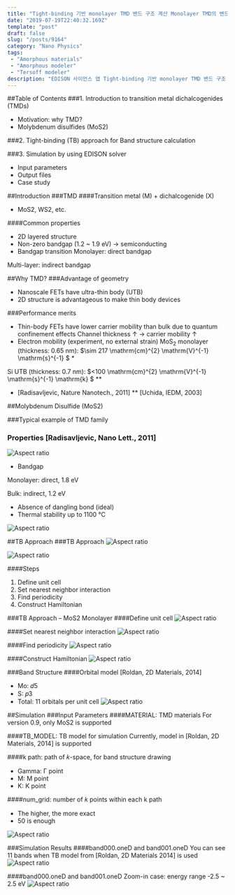 ```yaml
---
title: "Tight-binding 기반 monolayer TMD 밴드 구조 계산 Monolayer TMD의 밴드 구조를 tight-binding 방법으로 계산/확인"
date: "2019-07-19T22:40:32.169Z"
template: "post"
draft: false
slug: "/posts/9164"
category: "Nano Physics"
tags: 
 - "Amorphous materials"
 - "Amorphous modeler"
 - "Tersoff modeler"
description: "EDISON 사이언스 앱 Tight-binding 기반 monolayer TMD 밴드 구조 계산 Monolayer TMD의 밴드 구조를 tight-binding 방법으로 계산 및 확인"
---
```


##Table of Contents
###1. Introduction to transition metal dichalcogenides (TMDs) 
- Motivation: why TMD?
- Molybdenum disulfides (MoS2)

###2. Tight-binding (TB) approach for Band structure calculation

###3. Simulation by using EDISON solver 
- Input parameters
- Output files
- Case study


##Introduction
###TMD
####Transition metal (M) + dichalcogenide (X) 
- MoS2, WS2, etc.

####Common properties
- 2D layered structure
- Non-zero bandgap (1.2 ~ 1.9 eV) $\rightarrow$ semiconducting
- Bandgap transition
Monolayer: direct bandgap 

Multi-layer: indirect bandgap


##Why TMD?
###Advantage of geometry
- Nanoscale FETs have ultra-thin body (UTB)
- 2D structure is advantageous to make thin body devices

###Performance merits
- Thin-body FETs have lower carrier mobility than bulk due to quantum confinement effects
Channel thickness ↑ $\rightarrow$ carrier mobility ↑
- Electron mobility (experiment, no external strain)
$\mathrm{MoS}_{2}$ monolayer (thickness: 0.65 nm):  $\sim 217 \mathrm{cm}^{2} \mathrm{V}^{-1} \mathrm{s}^{-1} $ *

Si UTB (thickness: 0.7 nm): $<100 \mathrm{cm}^{2} \mathrm{V}^{-1} \mathrm{s}^{-1} \mathrm{k} $ **

* [Radisavljevic, Nature Nanotech., 2011] ** [Uchida, IEDM, 2003]


##Molybdenum Disulfide (MoS2)

###Typical example of TMD family 

### Properties [Radisavljevic, Nano Lett., 2011]
![Aspect ratio](/media/POST/9164/0.jpg)

- Bandgap

Monolayer: direct, 1.8 eV 

Bulk: indirect, 1.2 eV

- Absence of dangling bond (ideal) 
- Thermal stability up to 1100 °C

![Aspect ratio](/media/POST/9163/1.jpg)

##TB Approach
###TB Approach
![Aspect ratio](/media/POST/9163/2.jpg)

![Aspect ratio](/media/POST/9163/3.jpg)


####Steps
1. Define unit cell
2. Set nearest neighbor interaction
3. Find periodicity
4. Construct Hamiltonian


###TB Approach – MoS2 Monolayer
####Define unit cell
![Aspect ratio](/media/POST/9163/4.jpg)

####Set nearest neighbor interaction
![Aspect ratio](/media/POST/9163/5.jpg)

####Find periodicity
![Aspect ratio](/media/POST/9163/6.jpg)

####Construct Hamiltonian
![Aspect ratio](/media/POST/9163/7.jpg)


###Band Structure
####Orbital model [Roldan, 2D Materials, 2014] 
- Mo: 𝑑5
- S: 𝑝3
- Total: 11 orbitals per unit cell
![Aspect ratio](/media/POST/9163/8.jpg)

##Simulation
###Input Parameters
####MATERIAL: TMD materials
For version 0.9, only MoS2 is supported

####TB_MODEL: TB model for simulation
Currently, model in [Roldan, 2D Materials, 2014] is supported

####k path: path of 𝑘-space, for band structure drawing 
- Gamma: Γ point
- M: M point 
- K: K point

####num_grid: number of 𝑘 points within each k path
- The higher, the more exact 
- 50 is enough

![Aspect ratio](/media/POST/9163/9.jpg)


###Simulation Results
####band000.oneD and band001.oneD
You can see 11 bands when TB model from [Roldan, 2D Materials 2014] is used
![Aspect ratio](/media/POST/9163/10.jpg)


####band000.oneD and band001.oneD
Zoom-in case: energy range -2.5 ~ 2.5 eV
![Aspect ratio](/media/POST/9163/11.jpg)

 
